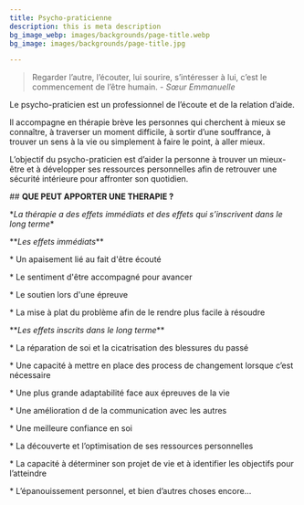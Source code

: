 ```yaml
---
title: Psycho-praticienne
description: this is meta description
bg_image_webp: images/backgrounds/page-title.webp
bg_image: images/backgrounds/page-title.jpg

---
```

> Regarder l’autre, l’écouter, lui sourire, s’intéresser à lui, c’est le commencement de l’être humain. - _Sœur Emmanuelle_

Le psycho-praticien est un professionnel de l’écoute et de la relation d’aide.

Il accompagne en thérapie brève les personnes qui cherchent à mieux se connaître, à traverser un moment difficile, à sortir d’une souffrance, à trouver un sens à la vie ou simplement à faire le point, à aller mieux.

L’objectif du psycho-praticien est d’aider la personne à trouver un mieux-être et à développer ses ressources personnelles afin de retrouver une sécurité intérieure pour affronter son quotidien.

\## **QUE PEUT APPORTER UNE THERAPIE ?**

\**La thérapie a des effets immédiats et des effets qui s’inscrivent dans le long terme**

\**_Les effets immédiats_**

\* Un apaisement lié au fait d'être écouté

\* Le sentiment d'être accompagné pour avancer

\* Le soutien lors d'une épreuve

\* La mise à plat du problème afin de le rendre plus facile à résoudre  

   

\**_Les effets inscrits dans le long terme_**

\* La réparation de soi et la cicatrisation des blessures du passé

\* Une capacité à mettre en place des process de changement lorsque c’est nécessaire

\* Une plus grande adaptabilité face aux épreuves de la vie

\* Une amélioration d de la communication avec les autres

\* Une meilleure confiance en soi

\* La découverte et l’optimisation de ses ressources personnelles

\* La capacité à déterminer son projet de vie et à identifier les objectifs pour l’atteindre

\* L’épanouissement personnel, et bien d’autres choses encore…